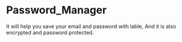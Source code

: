 # Password_Manager
It will help you save your email and password with lable, And it is also encrypted and password protected.
